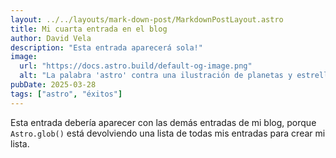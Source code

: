 ```yaml
---
layout: ../../layouts/mark-down-post/MarkdownPostLayout.astro
title: Mi cuarta entrada en el blog
author: David Vela
description: "Esta entrada aparecerá sola!"
image:
  url: "https://docs.astro.build/default-og-image.png"
  alt: "La palabra 'astro' contra una ilustración de planetas y estrellas."
pubDate: 2025-03-28
tags: ["astro", "éxitos"]
---
```


Esta entrada debería aparecer con las demás entradas de mi blog, porque `Astro.glob()` está devolviendo una lista de todas mis entradas para crear mi lista.
